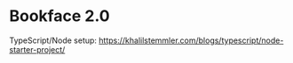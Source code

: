 # Bookface 2.0

TypeScript/Node setup: https://khalilstemmler.com/blogs/typescript/node-starter-project/
